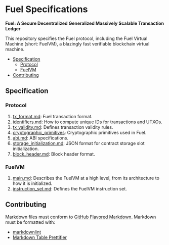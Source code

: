# Fuel Specifications

<!-- markdownlint-disable-next-line MD036 -->
**Fuel: A Secure Decentralized Generalized Massively Scalable Transaction Ledger**

This repository specifies the Fuel protocol, including the Fuel Virtual Machine (short: FuelVM), a blazingly fast verifiable blockchain virtual machine.

- [Specification](#specification)
  - [Protocol](#protocol)
  - [FuelVM](#fuelvm)
- [Contributing](#contributing)

## Specification

### Protocol

1. [tx_format.md](./specs/protocol/tx_format.md): Fuel transaction format.
1. [identifiers.md](./specs/protocol/identifiers.md): How to compute unique IDs for transactions and UTXOs.
1. [tx_validity.md](./specs/protocol/tx_validity.md): Defines transaction validity rules.
1. [cryptographic_primitives](./specs/protocol/cryptographic_primitives.md): Cryptographic primitives used in Fuel.
1. [abi.md](./specs/protocol/abi.md): ABI specifications.
1. [storage_initialization.md](./specs/protocol/storage_initialization.md): JSON format for contract storage slot initialization.
1. [block_header.md](./specs/protocol/block_header.md): Block header format.

### FuelVM

1. [main.md](./specs/vm/main.md): Describes the FuelVM at a high level, from its architecture to how it is initialized.
1. [instruction_set.md](./specs/vm/instruction_set.md): Defines the FuelVM instruction set.

## Contributing

Markdown files must conform to [GitHub Flavored Markdown](https://github.github.com/gfm/). Markdown must be formatted with:

- [markdownlint](https://github.com/DavidAnson/markdownlint)
- [Markdown Table Prettifier](https://github.com/darkriszty/MarkdownTablePrettify-VSCodeExt)
